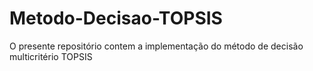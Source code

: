 # Metodo-Decisao-TOPSIS
O presente repositório contem a implementação do método de decisão multicritério TOPSIS
